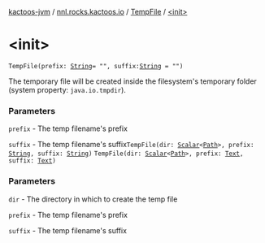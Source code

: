 [kactoos-jvm](../../index.md) / [nnl.rocks.kactoos.io](../index.md) / [TempFile](index.md) / [&lt;init&gt;](./-init-.md)

# &lt;init&gt;

`TempFile(prefix: `[`String`](https://kotlinlang.org/api/latest/jvm/stdlib/kotlin/-string/index.html)` = "", suffix: `[`String`](https://kotlinlang.org/api/latest/jvm/stdlib/kotlin/-string/index.html)` = "")`

The temporary file will be created inside the filesystem's
temporary folder (system property: `java.io.tmpdir`).

### Parameters

`prefix` - The temp filename's prefix

`suffix` - The temp filename's suffix`TempFile(dir: `[`Scalar`](../../nnl.rocks.kactoos/-scalar/index.md)`<`[`Path`](http://docs.oracle.com/javase/8/docs/api/java/nio/file/Path.html)`>, prefix: `[`String`](https://kotlinlang.org/api/latest/jvm/stdlib/kotlin/-string/index.html)`, suffix: `[`String`](https://kotlinlang.org/api/latest/jvm/stdlib/kotlin/-string/index.html)`)`
`TempFile(dir: `[`Scalar`](../../nnl.rocks.kactoos/-scalar/index.md)`<`[`Path`](http://docs.oracle.com/javase/8/docs/api/java/nio/file/Path.html)`>, prefix: `[`Text`](../../nnl.rocks.kactoos/-text/index.md)`, suffix: `[`Text`](../../nnl.rocks.kactoos/-text/index.md)`)`

### Parameters

`dir` - The directory in which to create the temp file

`prefix` - The temp filename's prefix

`suffix` - The temp filename's suffix
